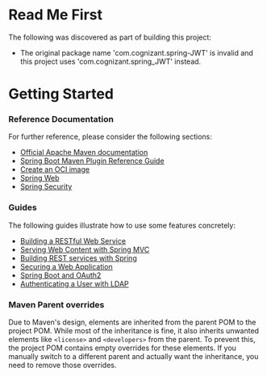 # Read Me First
The following was discovered as part of building this project:

* The original package name 'com.cognizant.spring-JWT' is invalid and this project uses 'com.cognizant.spring_JWT' instead.

# Getting Started

### Reference Documentation
For further reference, please consider the following sections:

* [Official Apache Maven documentation](https://maven.apache.org/guides/index.html)
* [Spring Boot Maven Plugin Reference Guide](https://docs.spring.io/spring-boot/3.5.3/maven-plugin)
* [Create an OCI image](https://docs.spring.io/spring-boot/3.5.3/maven-plugin/build-image.html)
* [Spring Web](https://docs.spring.io/spring-boot/3.5.3/reference/web/servlet.html)
* [Spring Security](https://docs.spring.io/spring-boot/3.5.3/reference/web/spring-security.html)

### Guides
The following guides illustrate how to use some features concretely:

* [Building a RESTful Web Service](https://spring.io/guides/gs/rest-service/)
* [Serving Web Content with Spring MVC](https://spring.io/guides/gs/serving-web-content/)
* [Building REST services with Spring](https://spring.io/guides/tutorials/rest/)
* [Securing a Web Application](https://spring.io/guides/gs/securing-web/)
* [Spring Boot and OAuth2](https://spring.io/guides/tutorials/spring-boot-oauth2/)
* [Authenticating a User with LDAP](https://spring.io/guides/gs/authenticating-ldap/)

### Maven Parent overrides

Due to Maven's design, elements are inherited from the parent POM to the project POM.
While most of the inheritance is fine, it also inherits unwanted elements like `<license>` and `<developers>` from the parent.
To prevent this, the project POM contains empty overrides for these elements.
If you manually switch to a different parent and actually want the inheritance, you need to remove those overrides.

